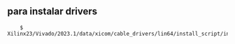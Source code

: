 
## para instalar drivers

        $ Xilinx23/Vivado/2023.1/data/xicom/cable_drivers/lin64/install_script/install_drivers/install_digilent.sh

